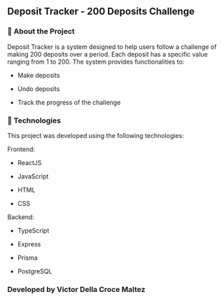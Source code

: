 ## Deposit Tracker - 200 Deposits Challenge

### 📌 About the Project

Deposit Tracker is a system designed to help users follow a challenge of making 200 deposits over a period. Each deposit has a specific value ranging from 1 to 200. The system provides functionalities to:

- Make deposits
  
- Undo deposits
  
- Track the progress of the challenge

### 🚀 Technologies 

This project was developed using the following technologies:

Frontend:

- ReactJS
  
- JavaScript
  
- HTML
  
- CSS

Backend:

- TypeScript
  
- Express
  
- Prisma
  
- PostgreSQL

### Developed by Victor Della Croce Maltez
